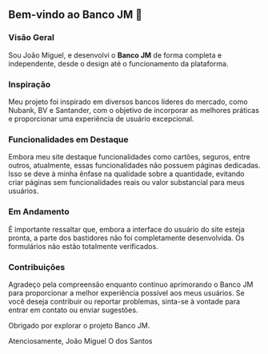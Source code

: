 ## Bem-vindo ao Banco JM 🏦

### Visão Geral
Sou João Miguel, e desenvolvi o **Banco JM** de forma completa e independente, desde o design até o funcionamento da plataforma.

### Inspiração
Meu projeto foi inspirado em diversos bancos líderes do mercado, como Nubank, BV e Santander, com o objetivo de incorporar as melhores práticas e proporcionar uma experiência de usuário excepcional.

### Funcionalidades em Destaque
Embora meu site destaque funcionalidades como cartões, seguros, entre outros, atualmente, essas funcionalidades não possuem páginas dedicadas. Isso se deve à minha ênfase na qualidade sobre a quantidade, evitando criar páginas sem funcionalidades reais ou valor substancial para meus usuários.

### Em Andamento
É importante ressaltar que, embora a interface do usuário do site esteja pronta, a parte dos bastidores não foi completamente desenvolvida. Os formulários não estão totalmente verificados.

### Contribuições
Agradeço pela compreensão enquanto continuo aprimorando o Banco JM para proporcionar a melhor experiência possível aos meus usuários. Se você deseja contribuir ou reportar problemas, sinta-se à vontade para entrar em contato ou enviar sugestões.

Obrigado por explorar o projeto Banco JM.

Atenciosamente,
João Miguel O dos Santos
